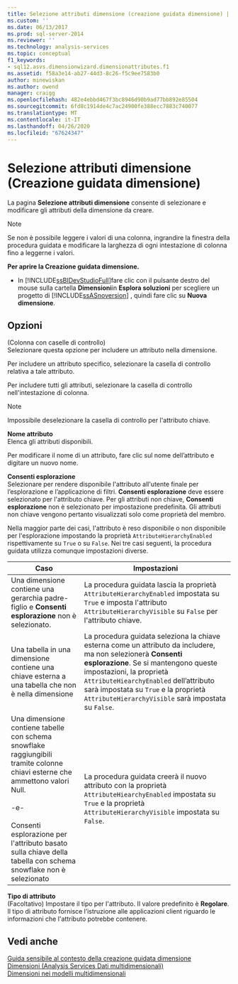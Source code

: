 ```yaml
---
title: Selezione attributi dimensione (creazione guidata dimensione) | Microsoft Docs
ms.custom: ''
ms.date: 06/13/2017
ms.prod: sql-server-2014
ms.reviewer: ''
ms.technology: analysis-services
ms.topic: conceptual
f1_keywords:
- sql12.asvs.dimensionwizard.dimensionattributes.f1
ms.assetid: f58a3e14-ab27-44d3-8c26-f5c9ee7583b0
author: minewiskan
ms.author: owend
manager: craigg
ms.openlocfilehash: 482e4ebbd467f3bc8946d90b9ad77bb892e85504
ms.sourcegitcommit: 6fd8c1914de4c7ac24900fe388ecc7883c740077
ms.translationtype: MT
ms.contentlocale: it-IT
ms.lasthandoff: 04/26/2020
ms.locfileid: "67624347"
---
```

# <a name="select-dimension-attributes-dimension-wizard"></a>Selezione attributi dimensione (Creazione guidata dimensione)
  La pagina **Selezione attributi dimensione** consente di selezionare e modificare gli attributi della dimensione da creare.  
  
> [!NOTE]  
>  Se non è possibile leggere i valori di una colonna, ingrandire la finestra della procedura guidata e modificare la larghezza di ogni intestazione di colonna fino a leggerne i valori.  
  
 **Per aprire la Creazione guidata dimensione.**  
  
-   In [!INCLUDE[ssBIDevStudioFull](../includes/ssbidevstudiofull-md.md)]fare clic con il pulsante destro del mouse sulla cartella **Dimensioni**in **Esplora soluzioni** per scegliere un progetto di [!INCLUDE[ssASnoversion](../includes/ssasnoversion-md.md)] , quindi fare clic su **Nuova dimensione**.  
  
## <a name="options"></a>Opzioni  
 (Colonna con caselle di controllo)  
 Selezionare questa opzione per includere un attributo nella dimensione.  
  
 Per includere un attributo specifico, selezionare la casella di controllo relativa a tale attributo.  
  
 Per includere tutti gli attributi, selezionare la casella di controllo nell'intestazione di colonna.  
  
> [!NOTE]  
>  Impossibile deselezionare la casella di controllo per l'attributo chiave.  
  
 **Nome attributo**  
 Elenca gli attributi disponibili.  
  
 Per modificare il nome di un attributo, fare clic sul nome dell’attributo e digitare un nuovo nome.  
  
 **Consenti esplorazione**  
 Selezionare per rendere disponibile l'attributo all'utente finale per l’esplorazione e l’applicazione di filtri. **Consenti esplorazione** deve essere selezionato per l'attributo chiave. Per gli attributi non chiave, **Consenti esplorazione** non è selezionato per impostazione predefinita. Gli attributi non chiave vengono pertanto visualizzati solo come proprietà del membro.  
  
 Nella maggior parte dei casi, l'attributo è reso disponibile o non disponibile per l'esplorazione impostando la proprietà `AttributeHierarchyEnabled` rispettivamente su `True` o su `False`. Nei tre casi seguenti, la procedura guidata utilizza comunque impostazioni diverse.  
  
|Caso|Impostazioni|  
|----------|--------------|  
|Una dimensione contiene una gerarchia padre-figlio e **Consenti esplorazione** non è selezionato.|La procedura guidata lascia la proprietà `AttributeHierarchyEnabled` impostata su `True` e imposta l'attributo `AttributeHierarchyVisible` su `False` per l'attributo chiave.|  
|Una tabella in una dimensione contiene una chiave esterna a una tabella che non è nella dimensione|La procedura guidata seleziona la chiave esterna come un attributo da includere, ma non selezionerà **Consenti esplorazione**. Se si mantengono queste impostazioni, la proprietà `AttributeHiearchyEnabled` dell’attributo sarà impostata su `True` e la proprietà `AttributeHierarchyVisible` sarà impostata su `False`.|  
|Una dimensione contiene tabelle con schema snowflake raggiungibili tramite colonne chiavi esterne che ammettono valori Null.<br /><br /> -e-<br /><br /> Consenti esplorazione per l'attributo basato sulla chiave della tabella con schema snowflake non è selezionato|La procedura guidata creerà il nuovo attributo con la proprietà `AttributeHiearchyEnabled` impostata su `True` e la proprietà `AttributeHierarchyVisible` impostata su `False`.|  
  
 **Tipo di attributo**  
 (Facoltativo) Impostare il tipo per l'attributo. Il valore predefinito è **Regolare**. Il tipo di attributo fornisce l’istruzione alle applicazioni client riguardo le informazioni che l'attributo potrebbe contenere.  
  
## <a name="see-also"></a>Vedi anche  
 [Guida sensibile al contesto della creazione guidata dimensione](dimension-wizard-f1-help.md)   
 [Dimensioni &#40;Analysis Services Dati multidimensionali&#41;](multidimensional-models-olap-logical-dimension-objects/dimensions-analysis-services-multidimensional-data.md)   
 [Dimensioni nei modelli multidimensionali](multidimensional-models/dimensions-in-multidimensional-models.md)  
  
  
